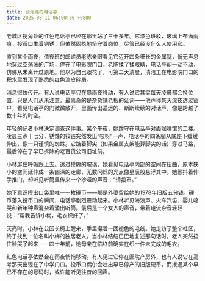 ```yaml
---
title: 会走路的电话亭
date: 2025-08-11 06:00:36 +0800
---
```


老城区拐角处的红色电话亭已经在那里站了三十多年。它漆色斑驳，玻璃上布满雨痕，投币口生着铜锈，但依然固执地坚守着岗位，尽管已经没什么人使用它。

直到某个雨夜，值夜班的邮递员老陈亲眼看见它迈开四条细长的金属腿，悄无声息地穿过空荡荡的广场，停在了电影院门口。老陈揉了揉眼睛，电话亭却一动不动，仿佛从未离开过原地。他以为自己眼花了，可第二天清晨，清洁工在电影院门口的积水里发现了熟悉的红色漆皮碎屑。

消息很快传开。有人说电话亭只在暴雨夜移动，有人说它其实每天凌晨都会换位置，只是人们从未注意。最离奇的是杂货铺老板的证词——他声称某天深夜透过窗户，看见电话亭的门微微敞开，里面传出遥远的、断断续续的对话声，像是跨越了数十年的时空。

年轻的记者小林决定调查这件事。某个午夜，她蹲守在电话亭对面咖啡馆的二楼。凌晨三点十七分，锈蚀的铰链突然发出“吱呀”一声，电话亭的四条腿从底座下缓缓伸出，像一只谨慎的蜘蛛。它踮着脚尖（如果金属支架能算脚尖的话）穿过马路，最后停在了早已拆除的老百货公司旧址前。

小林屏住呼吸跟上去。透过模糊的玻璃，她看见电话亭内部的空间在扭曲，原本狭小的空间延伸成一条幽深的走廊，无数闪烁的光点像星辰般悬浮其中。她颤抖着伸手推门，却听见听筒里传来一个沙哑的声音：“请投币。”

她下意识摸出口袋里唯一一枚硬币——那是外婆留给她的1978年旧版五分钱。硬币落入投币口的瞬间，电话亭剧烈震动起来。小林听见海浪声、火车汽笛、婴儿啼哭和新年钟声混杂着涌出听筒。最后是一个女人的声音，带着电流杂音轻轻说：“帮我告诉小梅，毛衣织好了。”

天亮时，小林在公园长椅上醒来，手里攥着一团褪色的毛线。她走访了整个社区，终于找到一位名叫小梅的独居老人。当小林结结巴巴地复述那句话时，老人突然捂住脸哭了起来——四十年前，她母亲在临终前确实在织一件未完成的毛衣。

红色电话亭依然会在雨夜悄悄移动。有人见过它停在医院产房外，也有人说它在高考那天出现在了中学门口。投币口偶尔会吐出早已停产的旧版硬币，而拨通某个早已不存在的号码时，或许能听见往昔的回声。
